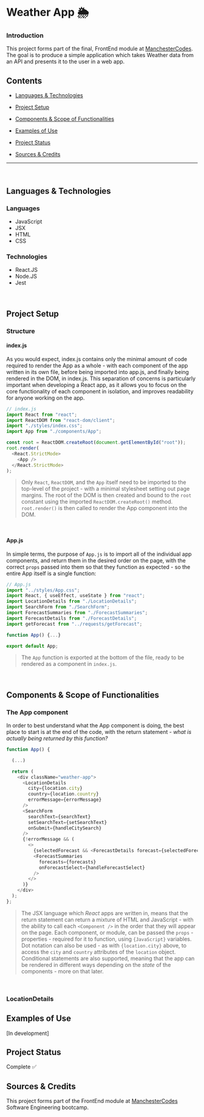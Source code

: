 # Weather App 🌦
### Introduction
This project forms part of the final, FrontEnd module at [ManchesterCodes](https://github.com/mcrcodes). The goal is to produce a simple application which takes Weather data from an API and presents it to the user in a web app.

## Contents
* [Languages & Technologies](#Languages--Technologies)
* [Project Setup](#Project-Setup)

* [Components & Scope of Functionalities](#Components--Scope-of-Functionalities)

* [Examples of Use](#Examples-of-Use)
* [Project Status](#Project-status)
* [Sources & Credits](#Sources--credits)
<hr>
<br>

## Languages & Technologies
### Languages
* JavaScript
* JSX
* HTML
* CSS

### Technologies
* React.JS
* Node.JS
* Jest
<br>

## Project Setup
### Structure
#### index.js
As you would expect, index.js contains only the minimal amount of code required to render the App as a whole - with each component of the app written in its own file, before being imported into app.js, and finally being rendered in the DOM, in index.js. This separation of concerns is particularly important when developing a React app, as it allows you to focus on the core functionality of each component in isolation, and improves readability for anyone working on the app. 

```JavaScript
// index.js
import React from "react";
import ReactDOM from "react-dom/client";
import "./styles/index.css";
import App from "./components/App";

const root = ReactDOM.createRoot(document.getElementById("root"));
root.render(
  <React.StrictMode>
    <App />
  </React.StrictMode>
);
```
> Only `React`, `ReactDOM`, and the `App` itself need to be imported to the top-level of the project - with a minimal stylesheet setting out page margins. The root of the DOM is then created and bound to the `root` constant using the imported `ReactDOM.createRoot()` method. `root.render()` is then called to render the App component into the DOM.
<br>

#### App.js
In simple terms, the purpose of ```App.js``` is to import all of the individual app components, and return them in the desired order on the page, with the correct `props` passed into them so that they function as expected - so the entire App itself is a single function:

```JavaScript
// App.js
import "../styles/App.css";
import React, { useEffect, useState } from "react";
import LocationDetails from "./LocationDetails";
import SearchForm from "./SearchForm";
import ForecastSummaries from "./ForecastSummaries";
import ForecastDetails from "./ForecastDetails";
import getForecast from "../requests/getForecast";

function App() {...}

export default App;
```
> The `App` function is exported at the bottom of the file, ready to be rendered as a component in `index.js`.
<br>

## Components & Scope of Functionalities
### The App component
In order to best understand what the App component is doing, the best place to start is at the end of the code, with the return statement - *what is actually being returned by this function?*

```JavaScript
function App() {

  (...)

  return (
    <div className="weather-app">
      <LocationDetails
        city={location.city}
        country={location.country}
        errorMessage={errorMessage}
      />
      <SearchForm
        searchText={searchText}
        setSearchText={setSearchText}
        onSubmit={handleCitySearch}
      />
      {!errorMessage && (
        <>
          {selectedForecast && <ForecastDetails forecast={selectedForecast} />}
          <ForecastSummaries
            forecasts={forecasts}
            onForecastSelect={handleForecastSelect}
          />
        </>
      )}
    </div>
  );
};
```
> The JSX language which *React* apps are written in, means that the return statement can return a mixture of HTML and JavaScript - with the ability to call each `<Component />` in the order that they will appear on the page. Each component, or module, can be passed the `props` - properties - required for it to function, using `{JavaScript}` variables. Dot notation can also be used - as with `{location.city}` above, to access the `city` and `country` attributes of the `location` object. Conditional statements are also supported, meaning that the app can be rendered in different ways depending on the *state* of the components - more on that later.
<br>

### LocationDetails


## Examples of Use
[In development]


## Project Status
Complete ✅


## Sources & Credits
This project forms part of the FrontEnd module at [ManchesterCodes](https://github.com/mcrcodes) Software Engineering bootcamp.